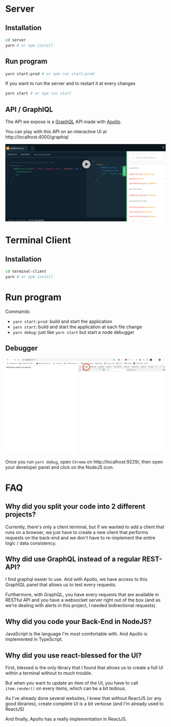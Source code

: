 # Server

## Installation

```bash
cd server
yarn # or npm install
```

## Run program

```bash
yarn start:prod # or npm run start:prod
```

If you want to run the server and to restart it at every changes

```bash
yarn start # or npm run start
```

## API / GraphIQL

The API we expose is a [GraphQL](https://graphql.org/) API made with [Apollo](https://www.apollographql.com/).

You can play with this API on an interactive UI at http://localhost:4000/graphiql

![GraphIQL](./images/graphiql.png)

# Terminal Client

## Installation

```bash
cd terminal-client
yarn # or npm install
```

# Run program

Commands:

- `yarn start:prod`: build and start the application
- `yarn start`: build and start the application at each file change
- `yarn debug`: just like `yarn start` but start a node debugger

## Debugger

![debugger](./images/debugger.png)

Once you run `yarn debug`, open `Chrome` on http://localhost:9229/, then open your developer panel and click on the NodeJS icon.

# FAQ

## Why did you split your code into 2 different projects?

Currently, there's only a client terminal, but if we wanted to add a client that runs on a browser, we just have to create a new client that performs requests on the back-end and we don't have to re-implement the entire logic / data consistency.

## Why did use GraphQL instead of a regular REST-API?

I find graphql easier to use. And with Apollo, we have access to this GraphIQL panel that allows us to test every requests.

Furthermore, with GraphQL, you have every requests that are available in RESTful API and you have a websocket server right out of the box (and as we're dealing with alerts in this project, I needed bidirectional requests).

## Why did you code your Back-End in NodeJS?

JavaScript is the language I'm most comfortable with. And Apollo is implemented in TypeScript.

## Why did you use react-blessed for the UI?

First, blessed is the only library that I found that allows us to create a full UI within a terminal without to much trouble.

But when you want to update an item of the UI, you have to call `item.render()` on every items, which can be a bit tedious.

As I've already done several websites, I knew that without ReactJS (or any good libraries), create complete UI is a bit verbose (and I'm already used to ReactJS)

And finally, Apollo has a really implementation in ReactJS.

